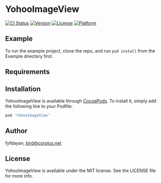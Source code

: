 # YohooImageView

[![CI Status](http://img.shields.io/travis/fyfdayan/YohooImageView.svg?style=flat)](https://travis-ci.org/fyfdayan/YohooImageView)
[![Version](https://img.shields.io/cocoapods/v/YohooImageView.svg?style=flat)](http://cocoapods.org/pods/YohooImageView)
[![License](https://img.shields.io/cocoapods/l/YohooImageView.svg?style=flat)](http://cocoapods.org/pods/YohooImageView)
[![Platform](https://img.shields.io/cocoapods/p/YohooImageView.svg?style=flat)](http://cocoapods.org/pods/YohooImageView)

## Example

To run the example project, clone the repo, and run `pod install` from the Example directory first.

## Requirements

## Installation

YohooImageView is available through [CocoaPods](http://cocoapods.org). To install
it, simply add the following line to your Podfile:

```ruby
pod 'YohooImageView'
```

## Author

fyfdayan, bird@corplus.net

## License

YohooImageView is available under the MIT license. See the LICENSE file for more info.
